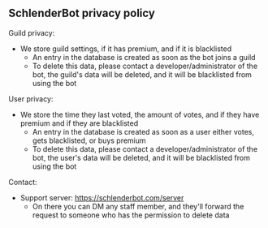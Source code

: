 ## SchlenderBot privacy policy

Guild privacy:

- We store guild settings, if it has premium, and if it is blacklisted 
  - An entry in the database is created as soon as the bot joins a guild 
  - To delete this data, please contact a developer/administrator of the bot, the guild's data will be deleted, and it will be blacklisted from using the bot

User privacy:

- We store the time they last voted, the amount of votes, and if they have premium and if they are blacklisted
  - An entry in the database is created as soon as a user either votes, gets blacklisted, or buys premium
  - To delete this data, please contact a developer/administrator of the bot, the user's data will be deleted, and it will be blacklisted from using the bot

Contact:

- Support server: https://schlenderbot.com/server
  - On there you can DM any staff member, and they'll forward the request to someone who has the permission to delete data